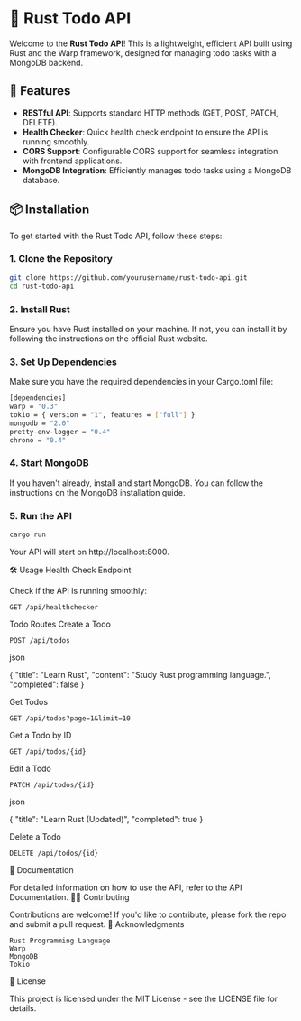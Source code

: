 # 🚀 Rust Todo API

Welcome to the **Rust Todo API**! This is a lightweight, efficient API built using Rust and the Warp framework, designed for managing todo tasks with a MongoDB backend. 

## 🌟 Features

- **RESTful API**: Supports standard HTTP methods (GET, POST, PATCH, DELETE).
- **Health Checker**: Quick health check endpoint to ensure the API is running smoothly.
- **CORS Support**: Configurable CORS support for seamless integration with frontend applications.
- **MongoDB Integration**: Efficiently manages todo tasks using a MongoDB database.

## 📦 Installation

To get started with the Rust Todo API, follow these steps:

### 1. Clone the Repository

```bash
git clone https://github.com/yourusername/rust-todo-api.git
cd rust-todo-api
```

### 2. Install Rust

Ensure you have Rust installed on your machine. If not, you can install it by following the instructions on the official Rust website.

###  3. Set Up Dependencies

Make sure you have the required dependencies in your Cargo.toml file:

```bash
[dependencies]
warp = "0.3"
tokio = { version = "1", features = ["full"] }
mongodb = "2.0"
pretty-env-logger = "0.4"
chrono = "0.4"
```

###  4. Start MongoDB

If you haven't already, install and start MongoDB. You can follow the instructions on the MongoDB installation guide.

###  5. Run the API

```bash
cargo run
```

Your API will start on http://localhost:8000.

🛠️ Usage
Health Check Endpoint

Check if the API is running smoothly:

    GET /api/healthchecker

Todo Routes
Create a Todo

    POST /api/todos

json

{
  "title": "Learn Rust",
  "content": "Study Rust programming language.",
  "completed": false
}

Get Todos

    GET /api/todos?page=1&limit=10

Get a Todo by ID

    GET /api/todos/{id}

Edit a Todo

    PATCH /api/todos/{id}

json

{
  "title": "Learn Rust (Updated)",
  "completed": true
}

Delete a Todo

    DELETE /api/todos/{id}

📖 Documentation

For detailed information on how to use the API, refer to the API Documentation.
🧑‍💻 Contributing

Contributions are welcome! If you'd like to contribute, please fork the repo and submit a pull request.
🙏 Acknowledgments

    Rust Programming Language
    Warp
    MongoDB
    Tokio

📝 License

This project is licensed under the MIT License - see the LICENSE file for details.
